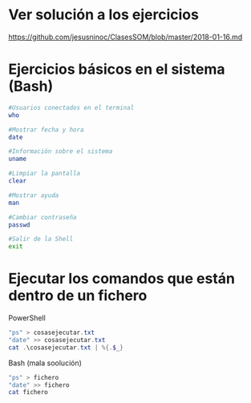 # Ver solución a los ejercicios
https://github.com/jesusninoc/ClasesSOM/blob/master/2018-01-16.md

# Ejercicios básicos en el sistema (Bash)
```Bash
#Usuarios conectados en el terminal
who
```
```Bash
#Mostrar fecha y hora
date
```
```Bash
#Información sobre el sistema
uname
```
```Bash
#Limpiar la pantalla
clear
```
```Bash
#Mostrar ayuda
man
```
```Bash
#Cambiar contraseña
passwd
```
```Bash
#Salir de la Shell
exit
```

# Ejecutar los comandos que están dentro de un fichero
PowerShell
```PowerShell
"ps" > cosasejecutar.txt
"date" >> cosasejecutar.txt
cat .\cosasejecutar.txt | %{.$_}
```
Bash (mala soolución)
```Bash
"ps" > fichero
"date" >> fichero
cat fichero
```
